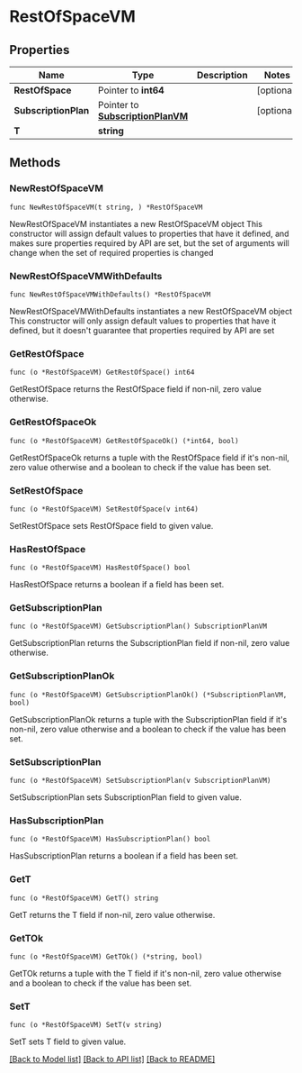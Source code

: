 # RestOfSpaceVM

## Properties

Name | Type | Description | Notes
------------ | ------------- | ------------- | -------------
**RestOfSpace** | Pointer to **int64** |  | [optional] 
**SubscriptionPlan** | Pointer to [**SubscriptionPlanVM**](SubscriptionPlanVM.md) |  | [optional] 
**T** | **string** |  | 

## Methods

### NewRestOfSpaceVM

`func NewRestOfSpaceVM(t string, ) *RestOfSpaceVM`

NewRestOfSpaceVM instantiates a new RestOfSpaceVM object
This constructor will assign default values to properties that have it defined,
and makes sure properties required by API are set, but the set of arguments
will change when the set of required properties is changed

### NewRestOfSpaceVMWithDefaults

`func NewRestOfSpaceVMWithDefaults() *RestOfSpaceVM`

NewRestOfSpaceVMWithDefaults instantiates a new RestOfSpaceVM object
This constructor will only assign default values to properties that have it defined,
but it doesn't guarantee that properties required by API are set

### GetRestOfSpace

`func (o *RestOfSpaceVM) GetRestOfSpace() int64`

GetRestOfSpace returns the RestOfSpace field if non-nil, zero value otherwise.

### GetRestOfSpaceOk

`func (o *RestOfSpaceVM) GetRestOfSpaceOk() (*int64, bool)`

GetRestOfSpaceOk returns a tuple with the RestOfSpace field if it's non-nil, zero value otherwise
and a boolean to check if the value has been set.

### SetRestOfSpace

`func (o *RestOfSpaceVM) SetRestOfSpace(v int64)`

SetRestOfSpace sets RestOfSpace field to given value.

### HasRestOfSpace

`func (o *RestOfSpaceVM) HasRestOfSpace() bool`

HasRestOfSpace returns a boolean if a field has been set.

### GetSubscriptionPlan

`func (o *RestOfSpaceVM) GetSubscriptionPlan() SubscriptionPlanVM`

GetSubscriptionPlan returns the SubscriptionPlan field if non-nil, zero value otherwise.

### GetSubscriptionPlanOk

`func (o *RestOfSpaceVM) GetSubscriptionPlanOk() (*SubscriptionPlanVM, bool)`

GetSubscriptionPlanOk returns a tuple with the SubscriptionPlan field if it's non-nil, zero value otherwise
and a boolean to check if the value has been set.

### SetSubscriptionPlan

`func (o *RestOfSpaceVM) SetSubscriptionPlan(v SubscriptionPlanVM)`

SetSubscriptionPlan sets SubscriptionPlan field to given value.

### HasSubscriptionPlan

`func (o *RestOfSpaceVM) HasSubscriptionPlan() bool`

HasSubscriptionPlan returns a boolean if a field has been set.

### GetT

`func (o *RestOfSpaceVM) GetT() string`

GetT returns the T field if non-nil, zero value otherwise.

### GetTOk

`func (o *RestOfSpaceVM) GetTOk() (*string, bool)`

GetTOk returns a tuple with the T field if it's non-nil, zero value otherwise
and a boolean to check if the value has been set.

### SetT

`func (o *RestOfSpaceVM) SetT(v string)`

SetT sets T field to given value.



[[Back to Model list]](../README.md#documentation-for-models) [[Back to API list]](../README.md#documentation-for-api-endpoints) [[Back to README]](../README.md)


